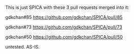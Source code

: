 This is just SPICA with these 3 pull requests merged into it:
  
  gdkchan#85 https://github.com/gdkchan/SPICA/pull/85  
  
  gdkchan#73 https://github.com/gdkchan/SPICA/pull/73  
  
  gdkchan#50 https://github.com/gdkchan/SPICA/pull/50  

untested. AS-IS.
